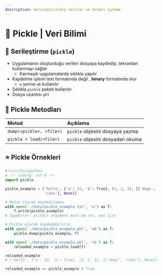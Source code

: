 ```yaml
---
description: Serileştirilmiş veriler ve onları işleme
---
```


# 🚅 Pickle \| Veri Bilimi

## 🔰 Serileştirme \(`pickle`\)

* Uygulamanın oluşturduğu verileri dosyaya kaydedip, tekrardan kullanmayı sağlar
  * Karmaşık uygulamalarda sıklıkla yapılır
* Kaydetme işlemi text formatında değil , **binary** formatında olur
  * `w` yerine `wb` kullanılır
* Sıklıkla `pickle` paketi kullanılır
* Dosya uzantısı `pkl`

## 💠 Pickle Metodları

| Metod | Açıklama |
| :--- | :--- |
| `dump(<pickle>, <file>)` | `pickle` objesini dosyaya yazma |
| `pickle = load(<file>)` | `pickle` objesini dosyadan okuma |

## ⭐ Pickle Örnekleri

```python
#!/usr/bin/python
# -*- coding: utf-8 -*-
import pickle 

pickle_example = ['hello', {'a': 23, 'b': True}, (1, 2, 3), [['dogs',
                  'cats'], None]]

# Metin olarak kaydedilemez
with open('./data/pickle_example.txt', 'w') as f:
    f.write(pickle_example) 
# TypeError: write() argument must be str, not list

# Pickle olarak kaydedebiliriz
with open('./data/pickle_example.pkl', 'wb') as f:
    pickle.dump(pickle_example, f)

with open('./data/pickle_example.pkl', 'rb') as f:
    reloaded_example = pickle.load(f)

reloaded_example
# ['hello', {'a': 23, 'b': True}, (1, 2, 3), [['dogs', 'cats'], None]]

reloaded_example == pickle_example # True
			
```

